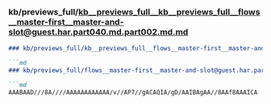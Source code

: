 ### kb/previews_full/kb__previews_full__kb__previews_full__flows__master-first__master-and-slot@guest.har.part040.md.part002.md.md

```md
### kb/previews_full/kb__previews_full__flows__master-first__master-and-slot@guest.har.part040.md.part002.md

```md
### kb/previews_full/flows__master-first__master-and-slot@guest.har.part040.md (part 002)

```md
AAABAAD///8A////AAAAAAAAAAAA/v//AP7//gACAQIA/gD/AAIBAgAA//8AAf8AAAICA
```

```

```

```
